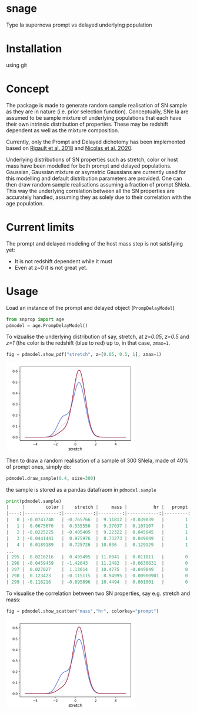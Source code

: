 # snage
Type Ia supernova prompt vs delayed underlying population

# Installation

using git

# Concept

The package is made to generate random sample realisation of SN sample as they are in nature (i.e. prior selection function). 
Conceptually, SNe Ia are assumed to be sample mixture of underlying populations that each have their own intrinsic distribution of properties. These may be redshift dependent as well as the mixture composition.

Currently, only the Prompt and Delayed dichotomy has been implemented based on [Rigault et al. 2018](https://ui.adsabs.harvard.edu/abs/2018arXiv180603849R/abstract) and [Nicolas et al. 2O20](https://ui.adsabs.harvard.edu/abs/2020arXiv200509441N/abstract). 

Underlying distributions of SN properties such as stretch, color or host mass have been modelled for both prompt and delayed populations. Gaussian, Gaussian mixture or asymetric Gaussians are currently used for this modelling and default distribution parameters are provided. One can then draw random sample realisations assuming a fraction of prompt SNeIa. This way the underlying correlation between all the SN properties are accurately handled, assuming they as solely due to their correlation with the age population.

# Current limits

The prompt and delayed modeling of the host mass step is not satisfying yet:
 - It is not redshift dependent while it must
 - Even at z~0 it is not great yet.
 
# Usage

Load an instance of the prompt and delayed object (`PrompDelayModel`)

```python
from snprop import age
pdmodel = age.PrompDelayModel()
```

To vizualise the underlying distribution of say, stretch, at _z=0.05_, _z=0.5_ and _z=1_ (the color is the redshift (blue to red) up to, in that case, `zmax=1`.

```python
fig = pdmodel.show_pdf("stretch", z=[0.05, 0.5, 1], zmax=1)
```

<p align="left">
  <img src="figures/snstretch_pdfs.png" width="350" title="hover text">
</p>

Then to draw a random realisation of a sample of 300 SNeIa, made of 40% of prompt ones, simply do:

```python
pdmodel.draw_sample(0.4, size=300)
```
the sample is stored as a pandas datafraom in `pdmodel.sample`
```python
print(pdmodel.sample)
|     |        color |    stretch |     mass |          hr |   prompt | redshift   |
|----:|-------------:|-----------:|---------:|------------:|---------:|:-----------|
|   0 | -0.0747748   | -0.765766  |  9.11812 | -0.039039   |        1 |            |
|   1 |  0.0675676   |  0.555556  |  9.37037 |  0.107107   |        1 |            |
|   2 | -0.0225225   | -0.405405  |  9.22322 |  0.045045   |        1 |            |
|   3 | -0.0441441   |  0.975976  |  8.73273 |  0.049049   |        1 |            |
|   4 |  0.0189189   |  0.725726  | 10.036   |  0.129129   |        1 |            |
...
| 295 |  0.0216216   |  0.495495  | 11.0941  |  0.011011   |        0 |            |
| 296 | -0.0459459   | -1.42643   | 11.2482  | -0.0630631  |        0 |            |
| 297 |  0.027027    |  1.13614   | 10.4775  | -0.049049   |        0 |            |
| 298 |  0.123423    | -0.115115  |  8.94995 |  0.00900901 |        0 |            |
| 299 | -0.116216    | -0.895896  | 10.4494  |  0.001001   |        0 |            |
```

To visualise the correlation between two SN properties, say e.g. stretch and mass:


```python
fig = pdmodel.show_scatter("mass","hr", colorkey="prompt")
```
<p align="left">
  <img src="figures/snstretch_pdfs.png" width="350" title="hover text">
</p>
